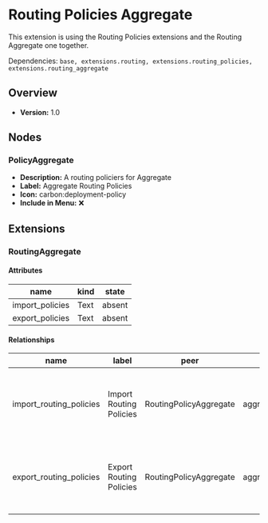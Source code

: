 # Routing Policies Aggregate

This extension is using the Routing Policies extensions and the Routing Aggregate one together.

Dependencies: `base, extensions.routing, extensions.routing_policies, extensions.routing_aggregate`

## Overview

- **Version:** 1.0

## Nodes

### PolicyAggregate

- **Description:** A routing policiers for Aggregate
- **Label:** Aggregate Routing Policies
- **Icon:** carbon:deployment-policy
- **Include in Menu:** ❌

## Extensions

### RoutingAggregate

#### Attributes

| name | kind | state |
| ---- | ---- | ----- |
| import\_policies | Text | absent |
| export\_policies | Text | absent |

#### Relationships

| name | label | peer | identifier | description | kind | cardinality |
| ---- | ----- | ---- | ---------- | ----------- | ---- | ----------- |
| import\_routing\_policies | Import Routing Policies | RoutingPolicyAggregate | aggregate\_\_import\_policies | The routing\-policies used by this instance for import\. | Generic | many |
| export\_routing\_policies | Export Routing Policies | RoutingPolicyAggregate | aggregate\_\_export\_policies | The routing\-policies used by this instance for export\. | Generic | many |
